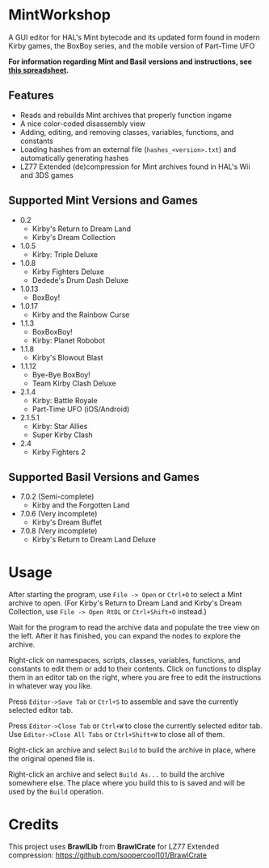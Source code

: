 # MintWorkshop
A GUI editor for HAL's Mint bytecode and its updated form found in modern Kirby games, the BoxBoy series, and the mobile version of Part-Time UFO

**For information regarding Mint and Basil versions and instructions, see [this spreadsheet](https://docs.google.com/spreadsheets/d/1A_08ytw1oIBhqBzpkxDIU86RwmYAjG4DopogqCQllMo).**

## Features
* Reads and rebuilds Mint archives that properly function ingame
* A nice color-coded disassembly view
* Adding, editing, and removing classes, variables, functions, and constants
* Loading hashes from an external file (`hashes_<version>.txt`) and automatically generating hashes
* LZ77 Extended (de)compression for Mint archives found in HAL's Wii and 3DS games

## Supported Mint Versions and Games
* 0.2
  * Kirby's Return to Dream Land
  * Kirby's Dream Collection
* 1.0.5
  * Kirby: Triple Deluxe
* 1.0.8
  * Kirby Fighters Deluxe
  * Dedede's Drum Dash Deluxe 
* 1.0.13
  * BoxBoy!
* 1.0.17
  * Kirby and the Rainbow Curse
* 1.1.3
  * BoxBoxBoy!
  * Kirby: Planet Robobot
* 1.1.8
  * Kirby's Blowout Blast
* 1.1.12
  * Bye-Bye BoxBoy!
  * Team Kirby Clash Deluxe
* 2.1.4
  * Kirby: Battle Royale
  * Part-Time UFO (iOS/Android)
* 2.1.5.1
  * Kirby: Star Allies
  * Super Kirby Clash
* 2.4
  * Kirby Fighters 2

## Supported Basil Versions and Games
* 7.0.2 (Semi-complete)
  * Kirby and the Forgotten Land
* 7.0.6 (Very incomplete)
  * Kirby's Dream Buffet
* 7.0.8 (Very incomplete)
  * Kirby's Return to Dream Land Deluxe

# Usage
After starting the program, use `File -> Open` or `Ctrl+O` to select a Mint archive to open. (For Kirby's Return to Dream Land and Kirby's Dream Collection, use `File -> Open RtDL` or `Ctrl+Shift+O` instead.)

Wait for the program to read the archive data and populate the tree view on the left. After it has finished, you can expand the nodes to explore the archive.

Right-click on namespaces, scripts, classes, variables, functions, and constants to edit them or add to their contents.
Click on functions to display them in an editor tab on the right, where you are free to edit the instructions in whatever way you like.

Press `Editor->Save Tab` or `Ctrl+S` to assemble and save the currently selected editor tab.

Press `Editor->Close Tab` or `Ctrl+W` to close the currently selected editor tab. Use `Editor->Close All Tabs` or `Ctrl+Shift+W` to close all of them.

Right-click an archive and select `Build` to build the archive in place, where the original opened file is.

Right-click an archive and select `Build As...` to build the archive somewhere else. The place where you build this to is saved and will be used by the `Build` operation.

# Credits

This project uses **BrawlLib** from **BrawlCrate** for LZ77 Extended compression: https://github.com/soopercool101/BrawlCrate
